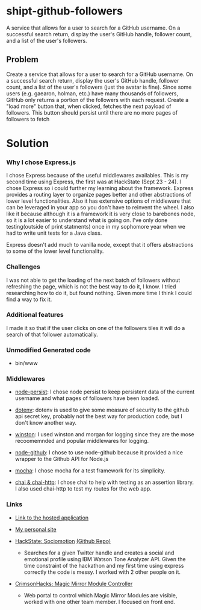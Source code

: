 # shipt-github-followers
A service that allows for a user to search for a GitHub username. On a successful search return, display the user's GitHub handle, follower count, and a list of the user's followers.

## Problem
Create a service that allows for a user to search for a GitHub username. On a successful search return, display the user's GitHub handle, follower count, and a list of the user's followers (just the avatar is fine). Since some users (e.g. gaearon, holman, etc.) have many thousands of followers, GitHub only returns a portion of the followers with each request. Create a "load more" button that, when clicked, fetches the next payload of followers. This button should persist until there are no more pages of followers to fetch

# Solution

### Why I chose Express.js
I chose Express because of the useful middlewares availables. This is my second time using Express, the first was at HackState (Sept 23 - 24). I chose Express so i could further my learning about the framework. Express provides a routing layer to organize pages better and other abstractions of lower level functionalities. Also it has extensive options of middleware that can be leveraged in your app so you don't have to reinvent the wheel. I also like it because although it is a framework it is very close to barebones node, so it is a lot easier to understand what is going on. I've only done testing(outside of print statments) once in my sophomore year when we had to write unit tests for a Java class.

Express doesn't add much to vanilla node, except that it offers abstractions to some of the lower level functionality.

### Challenges
I was not able to get the loading of the next batch of followers without refreshing the page, which is not the best way to do it, I know. I tried researching how to do it, but found nothing. Given more time I think I could find a way to fix it.

### Additional features
I made it so that if the user clicks on one of the followers tiles it will do a search of that follower automatically.

### Unmodified Generated code
- bin/www

### Middlewares
- [node-persist](https://github.com/simonlast/node-persist): I chose node persist to keep persistent data of the current username and what pages of followers have been loaded.

- [dotenv](): dotenv is used to give some measure of security to the github api secret key, probably not the best way for production code, but I don't know another way.

- [winston](https://github.com/winstonjs/winston): I used winston and morgan for logging since they are the mose recoomemnded and popular middlewares for logging.

- [node-github](https://github.com/mikedeboer/node-github): I chose to use node-github because it provided a nice wrapper to the Github API for Node.js

- [mocha](https://mochajs.org/): I chose mocha for a test framework for its simplicity.

- [chai & chai-http](http://chaijs.com/): I chose chai to help with testing as an assertion library. I also used chai-http to test my routes for the web app.

### Links

- [Link to the hosted application](https://shiptgithubfollowers.herokuapp.com/)

- [My personal site](http://joeymurphy.me)

- [HackState: Sociomotion](sociomotion.tech) [(Github Repo)](https://github.com/jmurp7385/sociomotion)
    + Searches for a given Twitter handle and creates a social and emotional profile using IBM Watson Tone Analyzer API. Given the time constraint of the hackathon and my first time using express correctly the code is messy. I worked with 2 other people on it.

- [CrimsonHacks: Magic Mirror Module Controller](https://github.com/jmurp7385/MMM-HTML-Controller)
    + Web portal to control which Magic Mirror Modules are visible, worked with one other team member. I focused on front end.
